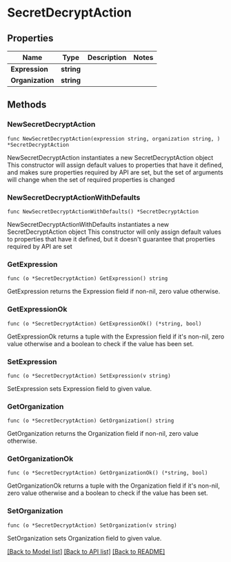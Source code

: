 # SecretDecryptAction

## Properties

Name | Type | Description | Notes
------------ | ------------- | ------------- | -------------
**Expression** | **string** |  | 
**Organization** | **string** |  | 

## Methods

### NewSecretDecryptAction

`func NewSecretDecryptAction(expression string, organization string, ) *SecretDecryptAction`

NewSecretDecryptAction instantiates a new SecretDecryptAction object
This constructor will assign default values to properties that have it defined,
and makes sure properties required by API are set, but the set of arguments
will change when the set of required properties is changed

### NewSecretDecryptActionWithDefaults

`func NewSecretDecryptActionWithDefaults() *SecretDecryptAction`

NewSecretDecryptActionWithDefaults instantiates a new SecretDecryptAction object
This constructor will only assign default values to properties that have it defined,
but it doesn't guarantee that properties required by API are set

### GetExpression

`func (o *SecretDecryptAction) GetExpression() string`

GetExpression returns the Expression field if non-nil, zero value otherwise.

### GetExpressionOk

`func (o *SecretDecryptAction) GetExpressionOk() (*string, bool)`

GetExpressionOk returns a tuple with the Expression field if it's non-nil, zero value otherwise
and a boolean to check if the value has been set.

### SetExpression

`func (o *SecretDecryptAction) SetExpression(v string)`

SetExpression sets Expression field to given value.


### GetOrganization

`func (o *SecretDecryptAction) GetOrganization() string`

GetOrganization returns the Organization field if non-nil, zero value otherwise.

### GetOrganizationOk

`func (o *SecretDecryptAction) GetOrganizationOk() (*string, bool)`

GetOrganizationOk returns a tuple with the Organization field if it's non-nil, zero value otherwise
and a boolean to check if the value has been set.

### SetOrganization

`func (o *SecretDecryptAction) SetOrganization(v string)`

SetOrganization sets Organization field to given value.



[[Back to Model list]](../README.md#documentation-for-models) [[Back to API list]](../README.md#documentation-for-api-endpoints) [[Back to README]](../README.md)


